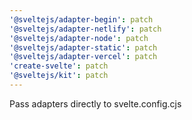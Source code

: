 ```yaml
---
'@sveltejs/adapter-begin': patch
'@sveltejs/adapter-netlify': patch
'@sveltejs/adapter-node': patch
'@sveltejs/adapter-static': patch
'@sveltejs/adapter-vercel': patch
'create-svelte': patch
'@sveltejs/kit': patch
---
```


Pass adapters directly to svelte.config.cjs
